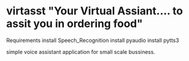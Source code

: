 # virtasst "Your Virtual Assiant.... to assit you in ordering food"
Requirements
install Speech_Recognition
install pyaudio
install pytts3

simple voice assistant application for small scale bussiness. 

